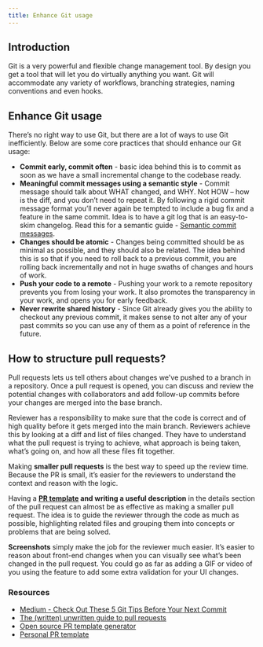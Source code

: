 ```yaml
---
title: Enhance Git usage
---
```


## Introduction

Git is a very powerful and flexible change management tool. By design you get a tool that will let you do virtually anything you want. Git will accommodate any variety of workflows, branching strategies, naming conventions and even hooks.

## Enhance Git usage

There’s no right way to use Git, but there are a lot of ways to use Git inefficiently. Below are some core practices that should enhance our Git usage:

- **Commit early, commit often** - basic idea behind this is to commit as soon as we have a small incremental change to the codebase ready.
- **Meaningful commit messages using a semantic style** - Commit message should talk about WHAT changed, and WHY. Not HOW – how is the diff, and you don’t need to repeat it. By following a rigid commit message format you’ll never again be tempted to include a bug fix and a feature in the same commit. Idea is to have a git log that is an easy-to-skim changelog. Read this for a semantic guide - [Semantic commit messages](https://sparkbox.com/foundry/semantic_commit_messages).
- **Changes should be atomic** - Changes being committed should be as minimal as possible, and they should also be related. The idea behind this is so that if you need to roll back to a previous commit, you are rolling back incrementally and not in huge swaths of changes and hours of work.
- **Push your code to a remote** - Pushing your work to a remote repository prevents you from losing your work. It also promotes the transparency in your work, and opens you for early feedback.
- **Never rewrite shared history** - Since Git already gives you the ability to checkout any previous commit, it makes sense to not alter any of your past commits so you can use any of them as a point of reference in the future.

## How to structure pull requests?

Pull requests lets us tell others about changes we've pushed to a branch in a repository. Once a pull request is opened, you can discuss and review the potential changes with collaborators and add follow-up commits before your changes are merged into the base branch.

Reviewer has a responsibility to make sure that the code is correct and of high quality before it gets merged into the main branch. Reviewers achieve this by looking at a diff and list of files changed. They have to understand what the pull request is trying to achieve, what approach is being taken, what’s going on, and how all these files fit together.

Making **smaller pull requests** is the best way to speed up the review time. Because the PR is small, it’s easier for the reviewers to understand the context and reason with the logic.

Having a **[PR template](./Pull-Request-Template.md) and writing a useful description** in the details section of the pull request can almost be as effective as making a smaller pull request. The idea is to guide the reviewer through the code as much as possible, highlighting related files and grouping them into concepts or problems that are being solved.

**Screenshots** simply make the job for the reviewer much easier. It’s easier to reason about front-end changes when you can visually see what’s been changed in the pull request. You could go as far as adding a GIF or video of you using the feature to add some extra validation for your UI changes.

### Resources

- [Medium - Check Out These 5 Git Tips Before Your Next Commit](https://medium.com/walmartglobaltech/check-out-these-5-git-tips-before-your-next-commit-c1c7a5ae34d1)
- [The (written) unwritten guide to pull requests](https://www.atlassian.com/blog/git/written-unwritten-guide-pull-requests)
- [Open source PR template generator](https://www.talater.com/open-source-templates/#/page/77)
- [Personal PR template](Pull-Request-Template)
